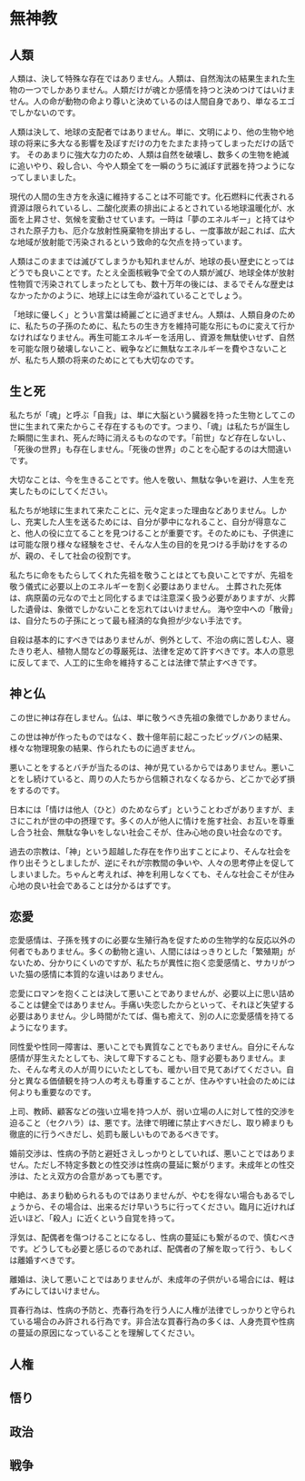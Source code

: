 # 無神教

## 人類

人類は、決して特殊な存在ではありません。人類は、自然淘汰の結果生まれた生物の一つでしかありません。人類だけが魂とか感情を持つと決めつけてはいけません。人の命が動物の命より尊いと決めているのは人間自身であり、単なるエゴでしかないのです。

人類は決して、地球の支配者ではありません。単に、文明により、他の生物や地球の将来に多大なる影響を及ぼすだけの力をたまたま持ってしまっただけの話です。
そのあまりに強大な力のため、人類は自然を破壊し、数多くの生物を絶滅に追いやり、殺し合い、今や人類全てを一瞬のうちに滅ぼす武器を持つようになってしまいました。

現代の人間の生き方を永遠に維持することは不可能です。化石燃料に代表される資源は限られているし、二酸化炭素の排出によるとされている地球温暖化が、水面を上昇させ、気候を変動させています。一時は「夢のエネルギー」と持てはやされた原子力も、厄介な放射性廃棄物を排出するし、一度事故が起これば、広大な地域が放射能で汚染されるという致命的な欠点を持っています。

人類はこのままでは滅びてしまうかも知れませんが、地球の長い歴史にとってはどうでも良いことです。たとえ全面核戦争で全ての人類が滅び、地球全体が放射性物質で汚染されてしまったとしても、数十万年の後には、まるでそんな歴史はなかったかのように、地球上には生命が溢れていることでしょう。

「地球に優しく」とうい言葉は綺麗ごとに過ぎません。人類は、人類自身のために、私たちの子孫のために、私たちの生き方を維持可能な形にものに変えて行かなければなりません。再生可能エネルギーを活用し、資源を無駄使いせず、自然を可能な限り破壊しないこと、戦争などに無駄なエネルギーを費やさないことが、私たち人類の将来のためにとても大切なのです。

## 生と死

私たちが「魂」と呼ぶ「自我」は、単に大脳という臓器を持った生物としてこの世に生まれて来たからこそ存在するものです。つまり、「魂」は私たちが誕生した瞬間に生まれ、死んだ時に消えるものなのです。「前世」など存在しないし、「死後の世界」も存在しません。「死後の世界」のことを心配するのは大間違いです。

大切なことは、今を生きることです。他人を敬い、無駄な争いを避け、人生を充実したものにしてください。

私たちが地球に生まれて来たことに、元々定まった理由などありません。しかし、充実した人生を送るためには、自分が夢中になれること、自分が得意なこと、他人の役に立てることを見つけることが重要です。そのためにも、子供達には可能な限り様々な経験をさせ、そんな人生の目的を見つける手助けをするのが、親の、そして社会の役割です。

私たちに命をもたらしてくれた先祖を敬うことはとても良いことですが、先祖を敬う儀式に必要以上のエネルギーを割く必要はありません。
土葬された死体は、病原菌の元なので土と同化するまでは注意深く扱う必要がありますが、火葬した遺骨は、象徴でしかないことを忘れてはいけません。
海や空中への「散骨」は、自分たちの子孫にとって最も経済的な負担が少ない手法です。

自殺は基本的にすべきではありませんが、例外として、不治の病に苦しむ人、寝たきり老人、植物人間などの尊厳死は、法律を定めて許すべきです。本人の意思に反してまで、人工的に生命を維持することは法律で禁止すべきです。

## 神と仏

この世に神は存在しません。仏は、単に敬うべき先祖の象徴でしかありません。

この世は神が作ったものではなく、数十億年前に起こったビッグバンの結果、様々な物理現象の結果、作られたものに過ぎません。

悪いことをするとバチが当たるのは、神が見ているからではありません。悪いことをし続けていると、周りの人たちから信頼されなくなるから、どこかで必ず損をするのです。

日本には「情けは他人（ひと）のためならず」ということわざがありますが、まさにこれが世の中の摂理です。多くの人が他人に情けを施す社会、お互いを尊重し合う社会、無駄な争いをしない社会こそが、住み心地の良い社会なのです。

過去の宗教は、「神」という超越した存在を作り出すことにより、そんな社会を作り出そうとしましたが、逆にそれが宗教間の争いや、人々の思考停止を促してしまいました。ちゃんと考えれば、神を利用しなくても、そんな社会こそが住み心地の良い社会であることは分かるはずです。

## 恋愛

恋愛感情は、子孫を残すのに必要な生殖行為を促すための生物学的な反応以外の何者でもありません。多くの動物と違い、人間にははっきりとした「繁殖期」がないため、分かりにくいのですが、私たちが異性に抱く恋愛感情と、サカリがついた猫の感情に本質的な違いはありません。

恋愛にロマンを抱くことは決して悪いことでありませんが、必要以上に思い詰めることは健全ではありません。手痛い失恋したからといって、それほど失望する必要はありません。少し時間がたてば、傷も癒えて、別の人に恋愛感情を持てるようになります。

同性愛や性同一障害は、悪いことでも異質なことでもありません。自分にそんな感情が芽生えたとしても、決して卑下することも、隠す必要もありません。また、そんな考えの人が周りにいたとしても、暖かい目で見てあげてください。自分と異なる価値観を持つ人の考えも尊重することが、住みやすい社会のためには何よりも重要なのです。

上司、教師、顧客などの強い立場を持つ人が、弱い立場の人に対して性的交渉を迫ること（セクハラ）は、悪です。法律で明確に禁止すべきだし、取り締まりも徹底的に行うべきだし、処罰も厳しいものであるべきです。

婚前交渉は、性病の予防と避妊さえしっかりとしていれば、悪いことではありません。ただし不特定多数との性交渉は性病の蔓延に繋がります。未成年との性交渉は、たとえ双方の合意があっても悪です。

中絶は、あまり勧められるものではありませんが、やむを得ない場合もあるでしょうから、その場合は、出来るだけ早いうちに行ってください。臨月に近ければ近いほど、「殺人」に近くという自覚を持って。

浮気は、配偶者を傷つけることになるし、性病の蔓延にも繋がるので、慎むべきです。どうしても必要と感じるのであれば、配偶者の了解を取って行う、もしくは離婚すべきです。

離婚は、決して悪いことではありませんが、未成年の子供がいる場合には、軽はずみにしてはいけません。

買春行為は、性病の予防と、売春行為を行う人に人権が法律でしっかりと守られている場合のみ許される行為です。非合法な買春行為の多くは、人身売買や性病の蔓延の原因になっていることを理解してください。

## 人権

## 悟り

## 政治

## 戦争

